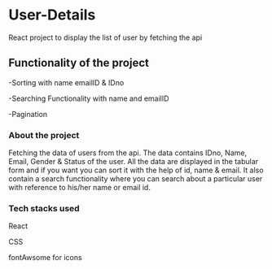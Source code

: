 # User-Details
<p> React project to display the list of user by fetching the api</p>

## Functionality of the project 
<p> -Sorting with name emailID & IDno </p>
<p> -Searching Functionality with name and emailID </p>
<p> -Pagination </p>

### About the project
<p> 
  Fetching the data of users from the api. The data contains IDno, Name, Email, Gender & Status of the user. All the data are displayed in the tabular form and if you want you can sort it with the help of id, name & email. It also contain a search functionality where you can search about a particular user with reference to his/her name or email id.
</p>

<h3> Tech stacks used </h3> 
<p> React </p>
<p> CSS </p>
<p> fontAwsome for icons </p>


